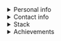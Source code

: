 <details><summary>Personal info</summary>
<p>
  
- **Name:** Andrew Rakov
- **Birth date:** XX.XX.2001
- **City of birth:** [Saint-Petersburg, Russia](https://en.wikipedia.org/wiki/Saint_Petersburg)
- **University degree:** Mechatronics and Robotics, [Peter the Great St.Petersburg Polytechnic University](https://english.spbstu.ru) (ended in 2022)
- **Year of the career beginning:** 2021
- **Companies where I worked:** [Deutsche Bank AG](https://www.deutsche-bank.de/pk.html?kid=e.0400.00.02&msclkid=4ae9f51ade9d1ca7e0c496f874a9f3ce)
- **Spoken languages:** Russian, English, French
  
</p>
</details>

<details><summary>Contact info</summary>
<p>
  
- **Telegram:** [@asketRossii](https://t.me/asketRossii)
- **Email:** <a href="mailto:rakovandrew812@gmail.com?subject=[Github%20question]:%20">rakovandrew812@gmail.com</a>
  
</p>
</details>

<details><summary>Stack</summary>
<p>
  
- **Languages:** Java, Kotlin, Groovy, SQL, C, C++, Python
- **Frameworks:** Spring
- **DBs:** Oracle, DB2
  
</p>
</details>

<details><summary>Achievements</summary>
<p>
  
- In 2021, the Arosaka team (I was one of the fourth participants there) won the Russian Robotics Olympiad
  
[![CodeWars](https://www.codewars.com/users/PussyDestroer/badges/large)](https://www.codewars.com/users/PussyDestroer 'My Honor Badge')
  
</p>
</details>

